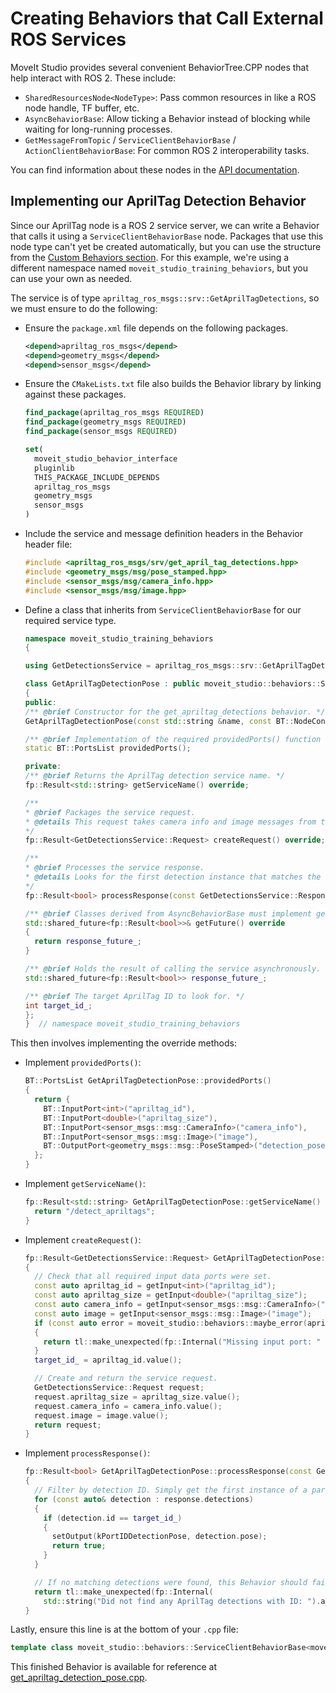# Creating Behaviors that Call External ROS Services

MoveIt Studio provides several convenient BehaviorTree.CPP nodes that help interact with ROS 2.
These include:

* `SharedResourcesNode<NodeType>`: Pass common resources in like a ROS node handle, TF buffer, etc.
* `AsyncBehaviorBase`: Allow ticking a Behavior instead of blocking while waiting for long-running processes.
* `GetMessageFromTopic` / `ServiceClientBehaviorBase` / `ActionClientBehaviorBase`: For common ROS 2 interoperability tasks.

You can find information about these nodes in the [API documentation](https://docs.picknik.ai/en/stable/doxygen/moveit_studio_behavior_interface/html/annotated.html).

## Implementing our AprilTag Detection Behavior

Since our AprilTag node is a ROS 2 service server, we can write a Behavior that calls it using a `ServiceClientBehaviorBase` node.
Packages that use this node type can't yet be created automatically, but you can use the structure from the [Custom Behaviors section](./04_custom_behaviors.md).
For this example, we're using a different namespace named `moveit_studio_training_behaviors`, but you can use your own as needed.

The service is of type `apriltag_ros_msgs::srv::GetAprilTagDetections`, so we must ensure to do the following:

- Ensure the `package.xml` file depends on the following packages.
  ```xml
  <depend>apriltag_ros_msgs</depend>
  <depend>geometry_msgs</depend>
  <depend>sensor_msgs</depend>
  ```
- Ensure the `CMakeLists.txt` file also builds the Behavior library by linking against these packages.
  ```cmake
  find_package(apriltag_ros_msgs REQUIRED)
  find_package(geometry_msgs REQUIRED)
  find_package(sensor_msgs REQUIRED)

  set(
    moveit_studio_behavior_interface
    pluginlib
    THIS_PACKAGE_INCLUDE_DEPENDS
    apriltag_ros_msgs
    geometry_msgs
    sensor_msgs
  )
  ```
- Include the service and message definition headers in the Behavior header file:
  ```cpp
  #include <apriltag_ros_msgs/srv/get_april_tag_detections.hpp>
  #include <geometry_msgs/msg/pose_stamped.hpp>
  #include <sensor_msgs/msg/camera_info.hpp>
  #include <sensor_msgs/msg/image.hpp>
  ```
- Define a class that inherits from `ServiceClientBehaviorBase` for our required service type.
  ```cpp
  namespace moveit_studio_training_behaviors
  {

  using GetDetectionsService = apriltag_ros_msgs::srv::GetAprilTagDetections;

  class GetAprilTagDetectionPose : public moveit_studio::behaviors::ServiceClientBehaviorBase<GetDetectionsService>
  {
  public:
  /** @brief Constructor for the get_apriltag_detections behavior. */
  GetAprilTagDetectionPose(const std::string &name, const BT::NodeConfiguration &config, const std::shared_ptr<moveit_studio::behaviors::BehaviorContext> &shared_resources);

  /** @brief Implementation of the required providedPorts() function for this Behavior. */
  static BT::PortsList providedPorts();

  private:
  /** @brief Returns the AprilTag detection service name. */
  fp::Result<std::string> getServiceName() override;

  /** 
  * @brief Packages the service request.
  * @details This request takes camera info and image messages from the blackboard input ports to this Behavior.
  */
  fp::Result<GetDetectionsService::Request> createRequest() override;

  /**
  * @brief Processes the service response.
  * @details Looks for the first detection instance that matches the specified ID, and if available sets its pose to the blackboard output port.
  */
  fp::Result<bool> processResponse(const GetDetectionsService::Response& response) override;

  /** @brief Classes derived from AsyncBehaviorBase must implement getFuture() so that it returns a shared_future class member */
  std::shared_future<fp::Result<bool>>& getFuture() override
  {
    return response_future_;
  }

  /** @brief Holds the result of calling the service asynchronously. */
  std::shared_future<fp::Result<bool>> response_future_;

  /** @brief The target AprilTag ID to look for. */
  int target_id_;
  };
  }  // namespace moveit_studio_training_behaviors
  ```

This then involves implementing the override methods:

- Implement `providedPorts()`:
  ```cpp
  BT::PortsList GetAprilTagDetectionPose::providedPorts()
  {
    return {
      BT::InputPort<int>("apriltag_id"),
      BT::InputPort<double>("apriltag_size"),
      BT::InputPort<sensor_msgs::msg::CameraInfo>("camera_info"),
      BT::InputPort<sensor_msgs::msg::Image>("image"),
      BT::OutputPort<geometry_msgs::msg::PoseStamped>("detection_pose"),
    };
  }
  ```
- Implement `getServiceName()`:
  ```cpp
  fp::Result<std::string> GetAprilTagDetectionPose::getServiceName() {
    return "/detect_apriltags";
  }
  ```
- Implement `createRequest()`:
  ```cpp
  fp::Result<GetDetectionsService::Request> GetAprilTagDetectionPose::createRequest()
  {
    // Check that all required input data ports were set.
    const auto apriltag_id = getInput<int>("apriltag_id");
    const auto apriltag_size = getInput<double>("apriltag_size");
    const auto camera_info = getInput<sensor_msgs::msg::CameraInfo>("camera_info");
    const auto image = getInput<sensor_msgs::msg::Image>("image");
    if (const auto error = moveit_studio::behaviors::maybe_error(apriltag_id, apriltag_size, camera_info, image); error)
    {
      return tl::make_unexpected(fp::Internal("Missing input port: " + error.value()));
    }
    target_id_ = apriltag_id.value();

    // Create and return the service request.
    GetDetectionsService::Request request;
    request.apriltag_size = apriltag_size.value();
    request.camera_info = camera_info.value();
    request.image = image.value();
    return request;
  }
  ```
- Implement `processResponse()`:
  ```cpp
  fp::Result<bool> GetAprilTagDetectionPose::processResponse(const GetDetectionsService::Response &response)
  {
    // Filter by detection ID. Simply get the first instance of a particular ID, if one is found.
    for (const auto& detection : response.detections)
    {
      if (detection.id == target_id_)
      {
        setOutput(kPortIDDetectionPose, detection.pose);
        return true;
      }
    }

    // If no matching detections were found, this Behavior should fail.
    return tl::make_unexpected(fp::Internal(
      std::string("Did not find any AprilTag detections with ID: ").append(std::to_string(target_id_))));
  }
  ```

Lastly, ensure this line is at the bottom of your `.cpp` file:

```cpp
template class moveit_studio::behaviors::ServiceClientBehaviorBase<moveit_studio_training_behaviors::GetDetectionsService>;
```

This finished Behavior is available for reference at [get_apriltag_detection_pose.cpp](../src/moveit_studio_training_behaviors/src/get_apriltag_detection_pose.cpp).
